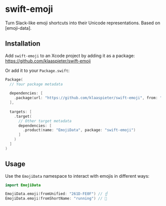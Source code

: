 #  swift-emoji

Turn Slack-like emoji shortcuts into their Unicode representations. Based on [emoji-data].

## Installation

Add `swift-emoji` to an Xcode project by adding it as a package: https://github.com/klaaspieter/swift-emoji

Or add it to your `Package.swift`:

```swift
Package(
  // Your package metadata
  
  dependencies: [
    .package(url: "https://github.com/klaaspieter/swift-emoji", from: "1.0.0")
  ],
  
  targets: [
    .target(
      // Other target metadata
      dependencies: [
        .product(name: "EmojiData", package: "swift-emoji")
      ]
    )
  ]
)
```

## Usage

Use the `EmojiData` namespace to interact with emojis in different ways:

```swift
import EmojiData

EmojiData.emoji(fromUnified: "261D-FE0F") // ☝️
EmojiData.emoji(fromShortName: "running") // 🏃
```
